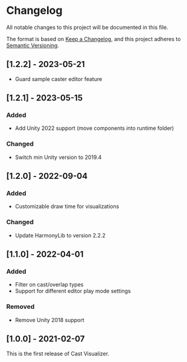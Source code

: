 # Changelog
All notable changes to this project will be documented in this file.

The format is based on [Keep a Changelog](https://keepachangelog.com/en/1.0.0/),
and this project adheres to [Semantic Versioning](https://semver.org/spec/v2.0.0.html).

## [1.2.2] - 2023-05-21
- Guard sample caster editor feature

## [1.2.1] - 2023-05-15
### Added
- Add Unity 2022 support (move components into runtime folder)

### Changed
- Switch min Unity version to 2019.4

## [1.2.0] - 2022-09-04
### Added
- Customizable draw time for visualizations

### Changed
- Update HarmonyLib to version 2.2.2

## [1.1.0] - 2022-04-01
### Added
- Filter on cast/overlap types
- Support for different editor play mode settings

### Removed
- Remove Unity 2018 support

## [1.0.0] - 2021-02-07
This is the first release of Cast Visualizer.
